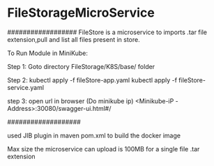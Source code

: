 # FileStorageMicroService

##################
FileStore is a microservice to imports .tar file extension,pull and list all files present in store.

To Run Module in MiniKube:

Step 1: Goto directory FileStorage/K8S/base/ folder

Step 2: kubectl apply -f fileStore-app.yaml
        kubectl apply -f fileStore-service.yaml
        
step 3: open url in browser (Do minikube ip) <Minikube-iP -Address>:30080/swagger-ui.html#/
        
###################

used JIB plugin in maven pom.xml to build the docker image

Max size the microservice can upload is 100MB for a single file .tar extension
